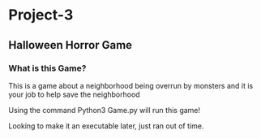 # Project-3

## Halloween Horror Game

### What is this Game?

This is a game about a neighborhood being overrun by monsters and it is your job to help save the neighborhood


Using the command Python3 Game.py will run this game!

Looking to make it an executable later, just ran out of time. 

